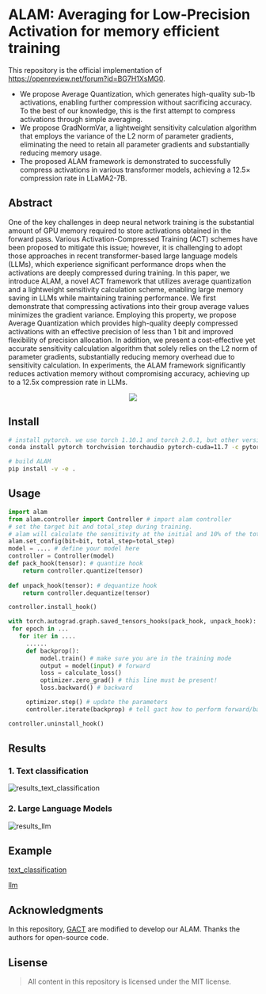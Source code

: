 # ALAM: Averaging for Low-Precision Activation for memory efficient training

This repository is the official implementation of https://openreview.net/forum?id=BG7H1XsMG0.

+ We propose Average Quantization, which generates high-quality sub-1b activations, enabling further compression without sacrificing accuracy. To the best of our knowledge, this is the first attempt to compress activations through simple averaging.
+ We propose GradNormVar, a lightweight sensitivity calculation algorithm that employs the variance of the L2 norm of parameter gradients, eliminating the need to retain all parameter gradients and substantially reducing memory usage.
+ The proposed ALAM framework is demonstrated to successfully compress activations in various transformer models, achieving a 12.5$\times$ compression rate in LLaMA2-7B.

## Abstract
 One of the key challenges in deep neural network training is the substantial amount of GPU memory required to store activations obtained in the forward pass. Various Activation-Compressed Training (ACT) schemes have been proposed to mitigate this issue; however, it is challenging to adopt those approaches in recent transformer-based large language models (LLMs), which experience significant performance drops when the activations are deeply compressed during training. In this paper, we introduce ALAM, a novel ACT framework that utilizes average quantization and a lightweight sensitivity calculation scheme, enabling large memory saving in LLMs while maintaining training performance. We first demonstrate that compressing activations into their group average values minimizes the gradient variance. Employing this property, we propose Average Quantization which provides high-quality deeply compressed activations with an effective precision of less than 1 bit and improved flexibility of precision allocation. In addition, we present a cost-effective yet accurate sensitivity calculation algorithm that solely relies on the L2 norm of parameter gradients, substantially reducing memory overhead due to sensitivity calculation. In experiments, the ALAM framework significantly reduces activation memory without compromising accuracy, achieving up to a 12.5x compression rate in LLMs. 
<p align="center">
  <img src="https://github.com/KH9NHAKRFF/ALAM/assets/144604248/8b23e2d3-6578-4656-a8ef-054680fc73c8">
</p>

## Install

```bash
# install pytorch. we use torch 1.10.1 and torch 2.0.1, but other version is also possible 
conda install pytorch torchvision torchaudio pytorch-cuda=11.7 -c pytorch -c nvidia

# build ALAM
pip install -v -e .
```

## Usage 

```python
import alam 
from alam.controller import Controller # import alam controller
# set the target bit and total_step during training. 
# alam will calculate the sensitivity at the initial and 10% of the total step. 
alam.set_config(bit=bit, total_step=total_step)  
model = .... # define your model here
controller = Controller(model)
def pack_hook(tensor): # quantize hook
    return controller.quantize(tensor)
        
def unpack_hook(tensor): # dequantize hook
    return controller.dequantize(tensor)

controller.install_hook()

with torch.autograd.graph.saved_tensors_hooks(pack_hook, unpack_hook):
 for epoch in ...
   for iter in ....
     ......
     def backprop():
         model.train() # make sure you are in the training mode
         output = model(input) # forward
         loss = calculate_loss()
         optimizer.zero_grad() # this line must be present!
         loss.backward() # backward

     optimizer.step() # update the parameters
     controller.iterate(backprop) # tell gact how to perform forward/backward

controller.uninstall_hook()
```
## Results

### 1. Text classification
![results_text_classification](https://github.com/KH9NHAKRFF/ALAM/assets/144604248/f4b1d640-eb85-4611-a687-a2789de0fdbb)


### 2. Large Language Models
![results_llm](https://github.com/KH9NHAKRFF/ALAM/assets/144604248/e33d8fad-2380-4653-abb8-c131da9861f0)


## Example
[text_classification](https://github.com/KH9NHAKRFF/ALAM/tree/main/benchmark/text_classification)

[llm](https://github.com/KH9NHAKRFF/ALAM/tree/main/benchmark/llm)

 
## Acknowledgments
  
  In this repository, [GACT](https://github.com/LiuXiaoxuanPKU/GACT-ICML) are modified to develop our ALAM.
  Thanks the authors for open-source code.
  
 ## Lisense

> All content in this repository is licensed under the MIT license. 

